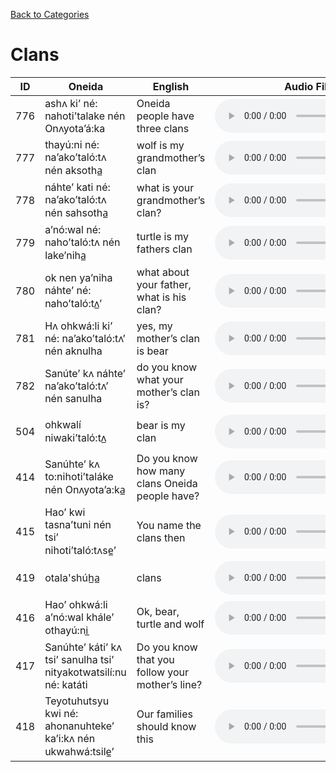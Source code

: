 [Back to Categories](../index.md)

# Clans

| ID | Oneida | English | Audio File |
|---|---|---|---|
| 776 | ashʌ ki’ né: nahoti’talake nén Onʌyota’á:ka | Oneida people have three clans | <audio src="../audio/776.mp3" controls></audio> |
| 777 | thayú:ni né: na’ako’taló:tʌ nén aksotha̲ | wolf is my grandmother’s clan | <audio src="../audio/777.mp3" controls></audio> |
| 778 | náhte’ kati né: na’ako’taló:tʌ nén sahsotha̲ | what is your grandmother’s clan? | <audio src="../audio/778.mp3" controls></audio> |
| 779 | a’nó:wal né: naho’taló:tʌ nén lake’niha̲ | turtle is my fathers clan | <audio src="../audio/779.mp3" controls></audio> |
| 780 | ok nen ya’niha náhte’ né: naho’taló:tʌ̲’ | what about your father, what is his clan? | <audio src="../audio/780.mp3" controls></audio> |
| 781 | Hʌ  ohkwá:li ki’ né: na’ako’taló:tʌ’ nén aknulha | yes, my mother’s clan is bear | <audio src="../audio/781.mp3" controls></audio> |
| 782 | Sanúte’ kʌ náhte’ na’ako’taló:tʌ’ nén sanulha | do you know what your mother’s clan is? | <audio src="../audio/782.mp3" controls></audio> |
| 504 | ohkwalí niwaki’taló:tʌ̲ | bear is my clan | <audio src="../audio/504.mp3" controls></audio> |
| 414 | Sanúhte’ kʌ to:nihoti’taláke nén Onʌyota’a:ka̲ | Do you know how many clans Oneida people have? | <audio src="../audio/414.mp3" controls></audio> |
| 415 | Hao’ kwi tasna’tuni nén tsi’ nihoti’taló:tʌse̲’ | You name the clans then | <audio src="../audio/415.mp3" controls></audio> |
| 419 | otala'shúh̲a̲ | clans | <audio src="../audio/419.mp3" controls></audio> |
| 416 | Hao’  ohkwá:li  a’nó:wal khále’ othayú:ni̲ | Ok, bear, turtle and wolf | <audio src="../audio/416.mp3" controls></audio> |
| 417 | Sanúhte’ káti’ kʌ tsi’ sanulha tsi’ nityakotwatsilí:nu né: katáti | Do you know that you follow your mother’s line? | <audio src="../audio/417.mp3" controls></audio> |
| 418 | Teyotuhutsyu kwi né: ahonanuhteke’ ka’i:kʌ nén ukwahwá:tsile̲’ | Our families should know this | <audio src="../audio/418.mp3" controls></audio> |